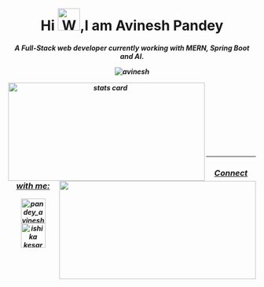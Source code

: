 <h1 align="center">Hi <img src="https://raw.githubusercontent.com/nixin72/nixin72/master/wave.gif" 
         alt="Waving hand animated gif"
         height="45"
         width="45" />,I am Avinesh Pandey</h1>
    <h5 align="center">
        A Full-Stack web developer currently working with MERN, Spring Boot and AI. 
         <br>
  

<!-- **avinesh2101/avinesh2101** is a ✨ _special_ ✨ repository because its `README.md` (this file) appears on your GitHub profile. -->

<p > <img src="https://komarev.com/ghpvc/?username=avinesh2101&label=Profile%20views&color=0e75b6&style=flat" alt="avinesh" /> </p>
         
<p>
<a align= "center" href="https://github.com/avinesh2101">
<img align="left" alt= "stats card" height="200px" width="400" src="https://github-readme-streak-stats.herokuapp.com/?user=avinesh2101&theme=radical">
<!-- <img align="right" height="350" width="400" src="https://cdn.dribbble.com/users/2238041/screenshots/4763918/working.gif" /> </a> -->
<img align="right" height="200px" width="400" src="https://github-readme-stats.vercel.app/api?username=avinesh2101&count_private=true&theme=radical&show_icons=true" />
         
</p>
<br><br><br><br><br><br><br><br>
<hr>
<!-- <p align="left"> <a href="https://twitter.com/pandey_avinesh" target="blank"><img src="https://img.shields.io/twitter/follow/pandey_avinesh?logo=twitter&style=for-the-badge" alt="pandey_avinesh" /></a> </p> -->




         
 <h3 align="center">Connect with me:</h3>
<p align="center">
<a href="https://twitter.com/pandey_avinesh" target="blank"><img align="center" src="https://img.icons8.com/cute-clipart/64/000000/twitter.png" alt="pandey_avinesh" height="50" width="50" /></a> 
<a href="https://www.linkedin.com/in/avineshpandey/" target="blank"><img align="center" src="https://img.icons8.com/cute-clipart/64/000000/linkedin.png" alt="ishika kesarwani" height="50" width="50" /></a>
</p>
